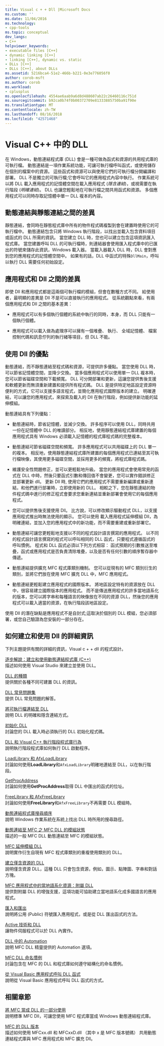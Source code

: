 ```yaml
---
title: Visual c + + Dll |Microsoft Docs
ms.custom: ''
ms.date: 11/04/2016
ms.technology:
- cpp-tools
ms.topic: conceptual
dev_langs:
- C++
helpviewer_keywords:
- executable files [C++]
- dynamic linking [C++]
- linking [C++], dynamic vs. static
- DLLs [C++]
- DLLs [C++], about DLLs
ms.assetid: 5216bca4-51e2-466b-b221-0e3e776056f0
author: corob-msft
ms.author: corob
ms.workload:
- cplusplus
ms.openlocfilehash: 4554ae6aab9a6d8d488607ab22c26460116c751d
ms.sourcegitcommit: b92ca0b74f0b00372709e81333885750ba91f90e
ms.translationtype: MT
ms.contentlocale: zh-TW
ms.lasthandoff: 08/16/2018
ms.locfileid: "42571468"
---
```

# <a name="dlls-in-visual-c"></a>Visual C++ 中的 DLL  
  
在 Windows，動態連結程式庫 (DLL) 會是一種可做為函式和資源的共用程式庫的可執行檔。 動態連結是一項作業系統功能，可讓可執行檔呼叫函式，或使用儲存在個別的檔案中的資源。 這些函式和資源可以與使用它們的可執行檔分開編譯和部署。 DLL 不是獨立的可執行檔;它會呼叫它的應用程式內容中執行。 作業系統可以將 DLL 載入應用程式的記憶體空間在載入應用程式 (*隱含連結*)，或視需要在執行階段 (*明確連結*)。 DLL 也讓您輕鬆地在可執行檔之間共用函式和資源。 多個應用程式可以同時存取記憶體中單一 DLL 複本的內容。  
  
## <a name="differences-between-dynamic-linking-and-static-linking"></a>動態連結與靜態連結之間的差異  
  
靜態連結，會同時在靜態程式庫中所有的物件程式碼複製到會在建置時使用它的可執行檔中。 動態連結包含只將 Windows 執行階段，以找出並載入包含資料項目或函式的 DLL 所需的資訊。 當您建立 DLL 時，您也可以建立包含這項資訊匯入程式庫。 當您建置呼叫 DLL 的可執行檔時，則連結器會使用匯入程式庫中的已匯出的符號來儲存此資訊，Windows 載入器。 當載入器載入 DLL 時，DLL 會對應到您的應用程式的記憶體空間中。 如果有的話，DLL 中函式的特殊`DllMain`，呼叫以執行 DLL 需要任何初始設定。  
  
<a name="differences-between-applications-and-dlls"></a>  
  
## <a name="differences-between-applications-and-dlls"></a>應用程式和 Dll 之間的差異  
  
即使 Dll 和應用程式都是這兩個可執行檔的模組，但會在數種方式不同。 給使用者，最明顯的差異是 Dll 不是可以直接執行的應用程式。 從系統觀點來看，有兩個應用程式和 Dll 之間的基本差異：  
  
-   應用程式可以有多個執行個體的系統中執行的同時，本身，而 DLL 只能有一個執行個體。  
  
-   應用程式可以載入做為處理序可以擁有一個堆疊、 執行、 全域記憶體、 檔案控制代碼和訊息佇列的執行緒等項目，但 DLL 不能。  
  
<a name="advantages-of-using-dlls"></a>  
  
## <a name="advantages-of-using-dlls"></a>使用 Dll 的優點  
  
動態連結，而不靜態連結至程式碼和資源，可提供許多優點。 當您使用 DLL 時，可以節省記憶體空間，並降少交換。 當多個應用程式可以使用單一 DLL 複本時，您可以節省磁碟空間和下載頻寬。 DLL 可分開部署和更新，這讓您提供售後支援和軟體更新而無須重新建置和提供所有程式碼。 DLL 是提供特定地區設定資源時便利的方式，它可以支援多語言程式，並簡化應用程式國際版本的建立。 明確連結，可以讓您的應用程式，來探索及載入的 Dll 在執行階段，例如提供新功能的延伸模組。  
  
動態連結具有下列優點：  
  
-   動態連結時，節省記憶體，並減少交換。 許多程序可以使用 DLL，同時共用一份在記憶體中 DLL 的唯讀部分。 相反地，使用靜態連結程式庫建置的每個應用程式具有 Windows 必須載入記憶體的程式庫程式碼的完整複本。  
  
-   動態連結可節省磁碟空間和頻寬。 許多應用程式可以共用磁碟上的 DLL 單一的複本。 相反地，使用靜態連結程式庫所建置的每個應用程式已連結至其可執行檔映像，其使用更多磁碟空間，並採用更多的頻寬，將程式庫程式碼。  
  
-   維護安全性問題修正，並可以更輕鬆地升級。 當您的應用程式會使用常見的函式在 DLL 中時，然後只要函式引數和傳回值不會變更，您可以實作錯誤修正並部署更新 dll。 更新 Dll 時, 使用它們的應用程式不需要重新編譯或重新連結，和他們進行部署時，立即使用新的 DLL。 相較之下，您在靜態連結的物件程式碼中進行的修正程式會要求您重新連結並重新部署會使用它的每個應用程式。  
  
-   您可以提供售後支援使用 Dll。 比方說，可以修改顯示驅動程式 DLL，以支援應用程式推出時無法使用的顯示。 您可以使用 載入應用程式延伸模組 Dll，為 明確連結，並加入您的應用程式中的新功能，而不需要重建或重新部署它。  
  
-   動態連結可讓您更輕鬆地支援以不同的程式設計語言撰寫的應用程式。 以不同的程式設計語言撰寫的程式可以呼叫相同的 DLL 函式，只要程式遵循函式的呼叫慣例。 程式和 DLL 函式必須以下列方式相容： 函式預期的引數推送至堆疊，函式或應用程式是否負責清除堆疊，以及是否有任何引數的順序暫存器中傳遞。  
  
-   動態連結提供擴充 MFC 程式庫類別機制。 您可以從現有的 MFC 類別衍生的類別，並將它們放在使用 MFC 擴充 DLL 中，MFC 應用程式。  
  
-   動態連結更輕鬆建立應用程式的國際版本。 將地區設定特有的資源放在 DLL 中，很容易建立國際版本的應用程式。 而不是傳送應用程式的許多當地語系化的版本，您可以將字串和每種語言的映像放在不同的資源 DLL，然後您的應用程式可以載入適當的資源，在執行階段該地區設定。   
  
 使用 Dll 的潛在缺點是應用程式不是自封式;這取決於個別的 DLL 模組，您必須部署，或您自己驗證為您安裝的一部分存在。  
  
  
## <a name="more-information-on-how-to-create-and-use-dlls"></a>如何建立和使用 Dll 的詳細資訊  
  
下列主題提供有關的詳細的資訊，Visual c + + dll 的程式設計。  
  
 [逐步解說：建立和使用動態連結程式庫 (C++)](../build/walkthrough-creating-and-using-a-dynamic-link-library-cpp.md)  
 描述如何使用 Visual Studio 來建立並使用 DLL。  
  
 [DLL 的種類](../build/kinds-of-dlls.md)  
 提供關於各種不同可建置 DLL 的資訊。  
  
 [DLL 常見問題集](../build/dll-frequently-asked-questions.md)  
 提供 DLL 常見問題的解答。  
  
 [將可執行檔連結至 DLL](../build/linking-an-executable-to-a-dll.md)  
 說明 DLL 的明確和隱含連結方式。  
  
 [初始化 DLL](../build/run-time-library-behavior.md#initializing-a-dll)  
 討論您的 DLL 載入時必須執行的 DLL 初始化程式碼。  
  
 [DLL 和 Visual C++ 執行階段程式庫行為](../build/run-time-library-behavior.md)  
 說明執行階段程式庫如何執行 DLL 啟動程序。  
  
 [LoadLibrary 和 AfxLoadLibrary](../build/loadlibrary-and-afxloadlibrary.md)  
 討論如何使用**LoadLibrary**和`AfxLoadLibrary`明確地連結至 DLL，以在執行階段。  
  
 [GetProcAddress](../build/getprocaddress.md)  
 討論如何使用**GetProcAddress**取得 DLL 中匯出的函式的位址。  
  
 [FreeLibrary 和 AfxFreeLibrary](../build/freelibrary-and-afxfreelibrary.md)  
 討論如何使用**FreeLibrary**和`AfxFreeLibrary`不再需要 DLL 模組時。  
  
 [動態連結程式庫搜尋順序](/windows/desktop/Dlls/dynamic-link-library-search-order)  
 說明 Windows 作業系統在系統上找出 DLL 時所用的搜尋路徑。  
  
 [動態連結至 MFC 之 MFC DLL 的模組狀態](../build/module-states-of-a-regular-dll-dynamically-linked-to-mfc.md)  
 描述的一般 MFC DLL 動態連結至 MFC 的模組狀態。  
  
 [MFC 延伸模組 DLL](../build/extension-dlls-overview.md)  
 說明實作衍生自現有 MFC 程式庫類別的重複使用類別的 DLL。  
  
 [建立僅含資源的 DLL](../build/creating-a-resource-only-dll.md)  
 說明僅含資源 DLL，這種 DLL 只會包含資源，例如，圖示、點陣圖、字串和對話方塊。  
  
 [MFC 應用程式中的當地語系化資源：附屬 DLL](../build/localized-resources-in-mfc-applications-satellite-dlls.md)  
 提供對附屬 DLL 的增強支援，這項功能可協助建立當地語系化成多國語言的應用程式。  
  
 [匯入和匯出](../build/importing-and-exporting.md)  
 說明將公用 (Public) 符號匯入應用程式，或是從 DLL 匯出函式的方法。  
  
 [Active 技術和 DLL](../build/active-technology-and-dlls.md)  
 讓物件伺服程式可以於 DLL 內實作。  
  
 [DLL 中的 Automation](../build/automation-in-a-dll.md)  
 說明 MFC DLL 精靈提供的 Automation 選項。  
  
 [MFC DLL 命名慣例](../mfc/mfc-library-versions.md#mfc-static-library-naming-conventions)  
 討論包含在 MFC 的 DLL 和程式庫如何遵守結構化的命名慣例。  
  
 [從 Visual Basic 應用程式呼叫 DLL 函式](../build/calling-dll-functions-from-visual-basic-applications.md)  
 說明從 Visual Basic 應用程式呼叫 DLL 函式的方式。  
  
## <a name="related-sections"></a>相關章節  
  
 [將 MFC 當成 DLL 的一部分使用](../mfc/tn011-using-mfc-as-part-of-a-dll.md)  
 說明標準 MFC Dll，可讓您使用 MFC 程式庫當成 Windows 動態連結程式庫。  
  
 [MFC 的 DLL 版本](../mfc/tn033-dll-version-of-mfc.md)  
 描述如何使用 MFCxx.dll 和 MFCxxD.dll （其中 x 是 MFC 版本號碼） 共用動態連結程式庫與 MFC 應用程式和 MFC 擴充 Dll。  
